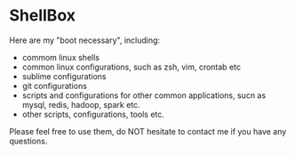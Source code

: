 # ShellBox
Here are my "boot necessary", including: 

- commom linux shells
- common linux configurations, such as zsh, vim, crontab etc
- sublime configurations
- git configurations
- scripts and configurations for other common applications, sucn as mysql, redis, hadoop, spark etc.
- other scripts, configurations, tools etc.

Please feel free to use them, do NOT hesitate to contact me if you have any questions.
